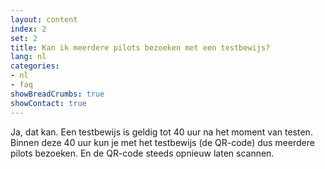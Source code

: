 ```yaml
---
layout: content
index: 2
set: 2
title: Kan ik meerdere pilots bezoeken met een testbewijs? 
lang: nl
categories:
- nl
- faq
showBreadCrumbs: true
showContact: true
---
```

Ja, dat kan. Een testbewijs is geldig tot 40 uur na het moment van testen. Binnen deze 40 uur kun je met het testbewijs (de QR-code) dus meerdere pilots bezoeken. En de QR-code steeds opnieuw laten scannen. 
